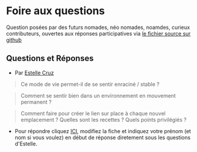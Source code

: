 # Foire aux questions

Question posées par des futurs nomades, néo nomades, noamdes, curieux contributeurs, ouvertes aux réponses participatives via [le fichier source sur github](https://github.com/nomades/FAQ)

## Questions et Réponses

* Par [Estelle Cruz](http://www.estellecruz-portfolio.com/home)

> Ce mode de vie permet-il de se sentir enraciné / stable ? 

> Comment se sentir bien dans un environnement en mouvement permanent ?

> Comment faire pour créer le lien sur place à chaque nouvel emplacement ? Quelles sont les recettes ? Quels points privilégiés ?

* Pour répondre cliquez [ICI](https://github.com/nomades/FAQ), modifiez la fiche et indiquez votre prénom (et nom si vous voulez) en début de réponse diretement sous les questions d'Estelle.
